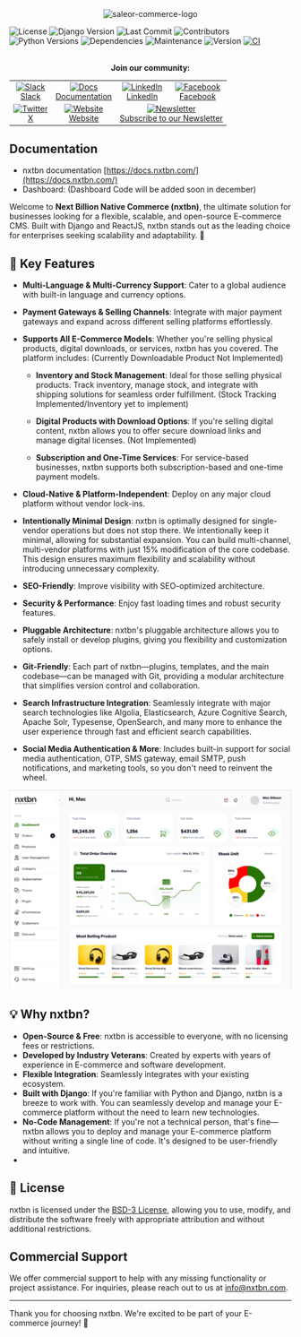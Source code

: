 <div align="center" width="100px">
 <picture>
   <source media="(prefers-color-scheme: dark)" srcset="https://raw.githubusercontent.com/nxtbn-com/nxtbn/main/static/images/nxtbn_white.png">
   <source media="(prefers-color-scheme: light)" srcset="https://raw.githubusercontent.com/nxtbn-com/nxtbn/main/static/images/nxtbn_black.png">
   <img width="200" alt="saleor-commerce-logo" src="https://raw.githubusercontent.com/nxtbn-com/nxtbn/main/static/images/nxtbn_black.png">
 </picture>
</div>


![License](https://img.shields.io/badge/License-BSD%203--Clause-blue.svg)
![Django Version](https://img.shields.io/badge/Django-4.2-blue)  <!-- Supported Django versions -->
![Last Commit](https://img.shields.io/github/last-commit/nxtbn-com/nxtbn)  <!-- Last commit time -->
![Contributors](https://img.shields.io/github/contributors/nxtbn-com/nxtbn)  <!-- Number of contributors -->
![Python Versions](https://img.shields.io/badge/Python-3.8%20%7C%203.9%20%7C%203.10%20%7C%203.11%20%7C%203.12-blue)
![Dependencies](https://img.shields.io/librariesio/github/nxtbn-com/nxtbn)
![Maintenance](https://img.shields.io/maintenance/yes/2024)  <!-- 'no' for unmaintained -->
![Version](https://img.shields.io/github/v/tag/nxtbn-com/nxtbn)
[![CI](https://github.com/nxtbn-com/nxtbn/actions/workflows/codecov.yaml/badge.svg)](https://github.com/nxtbn-com/nxtbn/actions/workflows/codecov.yaml)

<br>

<div align="center" width="100px">
  <table>
  <strong>Join our community: </strong> <br>
  <tr>
      <td align="center"><a href="https://join.slack.com/t/nxtbn/shared_invite/zt-2laqllmvp-UiyknoIqOfbJa72NXfGF5g"><img src="https://img.shields.io/badge/Slack-E01563?style=flat-squar&logo=slack&logoColor=white" alt="Slack"><br>Slack</a></td>
      <td align="center"><a href="https://docs.nxtbn.com/?utm_source=github-readme"><img src="https://img.shields.io/badge/Docs-4285F4?style=flat-squar&logo=googledocs&logoColor=white" alt="Docs"><br>Documentation</a></td>
      <td align="center"><a href="https://www.linkedin.com/company/nxtbn"><img src="https://img.shields.io/badge/LinkedIn-0077B5?style=flat-squar&logo=linkedin&logoColor=white" alt="LinkedIn"><br>LinkedIn</a></td><td align="center"><a href="https://www.facebook.com/nxtbncms/"><img src="https://img.shields.io/badge/Facebook-1877F2?style=flat-squar&logo=facebook&logoColor=white" alt="Facebook"><br>Facebook</a></td>
  </tr>
  <tr>
      <td align="center"><a href="https://x.com/nxtbn_com"><img src="https://img.shields.io/badge/Twitter-1DA1F2?style=flat-squar&logo=twitter&logoColor=white" alt="Twitter"><br>X</a></td>
      <td align="center"><a href="https://www.nxtbn.com/"><img src="https://img.shields.io/badge/Website-0A0A0A?style=flat-squar&logo=googlechrome&logoColor=white" alt="Website"><br>Website</a></td>  <td align="center" colspan="3"><a href="https://form.jotform.com/241434828542054" target=”_blank”><img src="https://img.shields.io/badge/Newsletter-FF9933?style=flat-square&logo=substack&logoColor=white" alt="Newsletter"><br>Subscribe to our Newsletter</a>
        </td>
  </tr>

  </table>
</div>

## Documentation
- nxtbn documentation [https://docs.nxtbn.com/](https://docs.nxtbn.com/)
-  Dashboard: (Dashboard Code will be added soon in december)


Welcome to **Next Billion Native Commerce (nxtbn)**, the ultimate solution for businesses looking for a flexible, scalable, and open-source E-commerce CMS. Built with Django and ReactJS, nxtbn stands out as the leading choice for enterprises seeking scalability and adaptability. 🚀

## 🌟 Key Features
- **Multi-Language & Multi-Currency Support**: Cater to a global audience with built-in language and currency options.
- **Payment Gateways & Selling Channels**: Integrate with major payment gateways and expand across different selling platforms effortlessly.
- **Supports All E-Commerce Models**: Whether you're selling physical products, digital downloads, or services, nxtbn has you covered. The platform includes: (Currently Downloadable Product Not Implemented)

   - **Inventory and Stock Management**: Ideal for those selling physical products. Track inventory, manage stock, and integrate with shipping solutions for seamless order fulfillment. (Stock Tracking Implemented/Inventory yet to implement)
   
   - **Digital Products with Download Options**: If you're selling digital content, nxtbn allows you to offer secure download links and manage digital licenses. (Not Implemented)
   
   - **Subscription and One-Time Services**: For service-based businesses, nxtbn supports both subscription-based and one-time payment models.

- **Cloud-Native & Platform-Independent**: Deploy on any major cloud platform without vendor lock-ins.
- **Intentionally Minimal Design**: nxtbn is optimally designed for single-vendor operations but does not stop there. We intentionally keep it minimal, allowing for substantial expansion. You can build multi-channel, multi-vendor platforms with just 15% modification of the core codebase. This design ensures maximum flexibility and scalability without introducing unnecessary complexity.
- **SEO-Friendly**: Improve visibility with SEO-optimized architecture.
- **Security & Performance**: Enjoy fast loading times and robust security features.
- **Pluggable Architecture**: nxtbn's pluggable architecture allows you to safely install or develop plugins, giving you flexibility and customization options.
- **Git-Friendly**: Each part of nxtbn—plugins, templates, and the main codebase—can be managed with Git, providing a modular architecture that simplifies version control and collaboration.
- **Search Infrastructure Integration**: Seamlessly integrate with major search technologies like Algolia, Elasticsearch, Azure Cognitive Search, Apache Solr, Typesense, OpenSearch, and many more to enhance the user experience through fast and efficient search capabilities.
- **Social Media Authentication & More**: Includes built-in support for social media authentication, OTP, SMS gateway, email SMTP, push notifications, and marketing tools, so you don't need to reinvent the wheel.

![Django NXTBN ecommerce dashboard](https://raw.githubusercontent.com/nxtbn-com/nxtbn-docs/main/source/_static/dashboard.png)
  

## 💡 Why nxtbn?
- **Open-Source & Free**: nxtbn is accessible to everyone, with no licensing fees or restrictions.
- **Developed by Industry Veterans**: Created by experts with years of experience in E-commerce and software development.
- **Flexible Integration**: Seamlessly integrates with your existing ecosystem.
- **Built with Django**: If you're familiar with Python and Django, nxtbn is a breeze to work with. You can seamlessly develop and manage your E-commerce platform without the need to learn new technologies.
- **No-Code Management**: If you're not a technical person, that's fine—nxtbn allows you to deploy and manage your E-commerce platform without writing a single line of code. It's designed to be user-friendly and intuitive.
- 

## 📄 License
nxtbn is licensed under the [BSD-3 License](https://github.com/nxtbn-com/nxtbn?tab=BSD-3-Clause-1-ov-file),  allowing you to use, modify, and distribute the software freely with appropriate attribution and without additional restrictions.


## Commercial Support
We offer commercial support to help with any missing functionality or project assistance. For inquiries, please reach out to us at [info@nxtbn.com](mailto:info@nxtbn.com).


---

Thank you for choosing nxtbn. We're excited to be part of your E-commerce journey! 🌈
